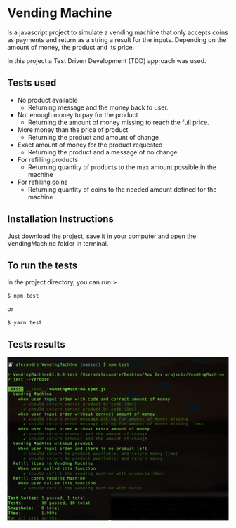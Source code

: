 # Vending Machine

Is a javascript project to simulate a vending machine that only accepts coins as payments and return as a string a result for the inputs.
Depending on the amount of money, the product and its price.

In this project a Test Driven Development (TDD) approach was used.

## Tests used

- No product available
  - Returning message and the money back to user.
- Not enough money to pay for the product
  - Returning the amount of money missing to reach the full price.
- More money than the price of product
  - Returning the product and amount of change
- Exact amount of money for the product requested
  - Returning the product and a message of no change.
- For refilling products
  - Returning quantity of products to the max amount possible in the machine
- For refilling coins
  - Returning quantity of coins to the needed amount defined for the machine

## Installation Instructions

Just download the project, save it in your computer and open the VendingMachine folder in terminal.

## To run the tests

In the project directory, you can run:>

```console
$ npm test
```

or

```console
$ yarn test
```

## Tests results

<img src="./images/Screen Shot 2019-11-17 at 7.59.16 AM.png" />

